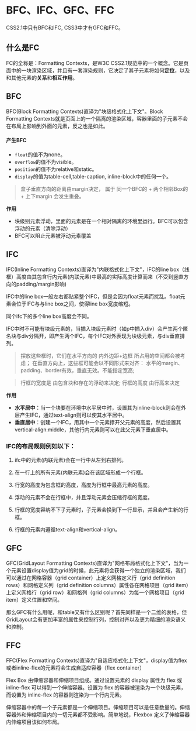# BFC、IFC、GFC、FFC
<Te d>CSS2.1</Te>中只有BFC和IFC, <Te d>CSS3</Te>中才有GFC和FFC。

## 什么是FC
FC的全称是：Formatting Contexts，是W3C CSS2.1规范中的一个概念。它是页面中的<Te d>一块渲染区域</Te>，并且有<Te d>一套渲染规则</Te>，它决定了其子元素将如何**定位**，以及和其他元素的**关系**和**相互作用**。

## BFC
BFC(Block Formatting Contexts)直译为"块级格式化上下文"。Block Formatting Contexts就是页面上的一个<Te d>隔离</Te>的渲染区域，容器里面的子元素不会在布局上影响到外面的元素，反之也是如此。

#### 产生BFC
- `float`的值不为none。  
- `overflow`的值不为visible。  
- `position`的值不为relative和static。 
- `display`的值为table-cell,table-caption, inline-block中的任何一个。  
  
> 盒子垂直方向的距离由margin决定， 属于 同一个BFC的 + 两个相邻Box的 + 上下margin 会发生重叠。

**作用**  
- 块级别元素浮动，里面的元素是在一个相对隔离的环境里运行。BFC可以包含浮动的元素（清除浮动）
- BFC可以阻止元素被浮动元素覆盖

## IFC
IFC(Inline Formatting Contexts)直译为"内联格式化上下文"，IFC的line box（线框）高度由其包含行内元素(内联元素)中最高的实际高度计算而来（不受到竖直方向的padding/margin影响)  

IFC中的line box一般左右都贴紧整个IFC，但是会因为float元素而扰乱。float元素会位于IFC与与line box之间，使得line box宽度缩短。  

同个ifc下的多个line box高度会不同。  

IFC中时不可能有块级元素的，当插入块级元素时（如p中插入div）会产生两个匿名块与div分隔开，即产生两个IFC，每个IFC对外表现为块级元素，与div垂直排列。 

> 摆放这些框时，它们在水平方向的 内外边距+边框 所占用的空间都会被考虑； 在垂直方向上，这些框可能会以不同形式来对齐： 水平的margin、padding、border有效，垂直无效。不能指定宽高;

> 行框的宽度是 由包含块和存在的浮动来决定; 行框的高度 由行高来决定

**作用**
- **水平居中**：当一个块要在环境中水平居中时，设置其为inline-block则会在外层产生IFC，通过text-align则可以使其水平居中。
- **垂直居中**：创建一个IFC，用其中一个元素撑开父元素的高度，然后设置其vertical-align:middle，其他行内元素则可以在此父元素下垂直居中。

### IFC的布局规则例如以下：
1. ifc中的元素(内联元素)会在<Te d>一行</Te>中从左到右排列。

2. 在一行上的所有元素(内联元素)会在该区域形成一个<Te d>行框</Te>。

3. 行宽的高度为包含框的高度，高度为行框中<Te d>最高元素</Te>的高度。

4. 浮动的元素<Te d>不会</Te>在行框中，并且浮动元素会压缩行框的宽度。

5. 行框的宽度容纳不下子元素时，子元素会换到下一行显示，并且会产生新的行框。

6. 行框的元素内遵循text-align和vertical-align。

## GFC
GFC(GridLayout Formatting Contexts)直译为"网格布局格式化上下文"，当为一个元素设置display值为grid的时候，此元素将会获得一个独立的渲染区域，我们可以通过在网格容器（grid container）上定义网格定义行（grid definition rows）和网格定义列（grid definition columns）属性各在网格项目（grid item）上定义网格行（grid row）和网格列（grid
        columns）为每一个网格项目（grid item）定义位置和空间。  

那么GFC有什么用呢，和table又有什么区别呢？首先同样是一个二维的表格，但GridLayout会有更加丰富的属性来控制行列，控制对齐以及更为精细的渲染语义和控制。

## FFC
FFC(Flex Formatting Contexts)直译为"自适应格式化上下文"，display值为flex或者inline-flex的元素将会生成自适应容器（flex container）  

Flex Box 由伸缩容器和伸缩项目组成。通过设置元素的 display 属性为 flex 或 inline-flex 可以得到一个伸缩容器。设置为 flex 的容器被渲染为一个块级元素，而设置为 inline-flex 的容器则渲染为一个行内元素。

伸缩容器中的每一个子元素都是一个伸缩项目。伸缩项目可以是任意数量的。伸缩容器外和伸缩项目内的一切元素都不受影响。简单地说，Flexbox 定义了伸缩容器内伸缩项目该如何布局。